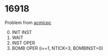 # 16918

Problem from [acmicpc](https://www.acmicpc.net/problem/16918)

0. INIT INST
1. WAIT
2. INST OPER
3. BOMB OPER (i==1, NTICK=3, BOMBINST=0)
